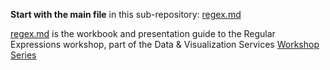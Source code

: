 **Start with the main file** in this sub-repository: [regex.md](/regex/regex.md)

[regex.md](/regex/regex.md) is the workbook and presentation guide to the Regular Expressions workshop, part
 of the Data & Visualization Services [Workshop Series](http://library.duke.edu/data/news)